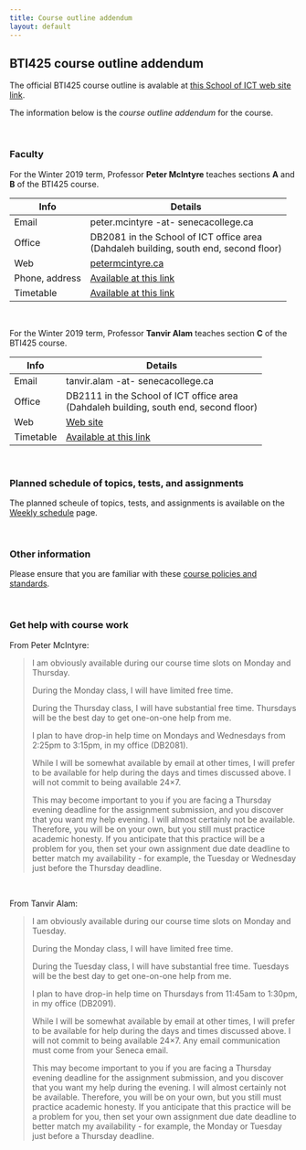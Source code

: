 ```yaml
---
title: Course outline addendum
layout: default
---
```


## BTI425 course outline addendum

The official BTI425 course outline is avalable at [this School of ICT web site link](https://ict.senecacollege.ca/course/bti425). 

The information below is the *course outline addendum* for the course.

<br>

### Faculty

For the Winter 2019 term, Professor **Peter McIntyre** teaches sections **A** and **B** of the BTI425 course. 

Info | Details
--- | ---
Email | peter.mcintyre -at- senecacollege.ca
Office | DB2081 in the School of ICT office area<br>(Dahdaleh building, south end, second floor)
Web | [petermcintyre.ca](http://petermcintyre.ca)
Phone, address | [Available at this link](https://petermcintyre.com/welcome/contact/)
Timetable | [Available at this link](https://petermcintyre.com/welcome/timetable/)

<br>

For the Winter 2019 term, Professor **Tanvir Alam** teaches section **C** of the BTI425 course. 

Info | Details
--- | ---
Email | tanvir.alam -at- senecacollege.ca
Office | DB2111 in the School of ICT office area<br>(Dahdaleh building, south end, second floor)
Web | [Web site](https://scs.senecac.on.ca/~tanvir.alam/)
Timetable | [Available at this link](https://scs.senecac.on.ca/~tanvir.alam/)

<br>

### Planned schedule of topics, tests, and assignments

The planned scheule of topics, tests, and assignments is available on the [Weekly schedule](weekly-schedule) page. 

<br>

### Other information

Please ensure that you are familiar with these [course policies and standards](policies).

<br>

### Get help with course work

From Peter McIntyre:

> I am obviously available during our course time slots on Monday and Thursday.  
>
> During the Monday class, I will have limited free time.  
>
> During the Thursday class, I will have substantial free time. Thursdays will be the best day to get one-on-one help from me.  
>
> I plan to have drop-in help time on Mondays and Wednesdays  from 2:25pm to 3:15pm, in my office (DB2081).  
>
> While I will be somewhat available by email at other times, I will prefer to be available for help during the days and times discussed above. I will not commit to being available 24×7.  
>
> This may become important to you if you are facing a Thursday evening deadline for the assignment submission, and you discover that you want my help evening. I will almost certainly not be available. Therefore, you will be on your own, but you still must practice academic honesty. If you anticipate that this practice will be a problem for you, then set your own assignment due date deadline to better match my availability - for example, the Tuesday or Wednesday just before the Thursday deadline.

<br>

From Tanvir Alam:

> I am obviously available during our course time slots on Monday and Tuesday.  
>
> During the Monday class, I will have limited free time.  
>
>  During the Tuesday class, I will have substantial free time. Tuesdays will be the best day to get one-on-one help from me.  
>
> I plan to have drop-in help time on Thursdays from 11:45am to 1:30pm, in my office (DB2091).  
>
> While I will be somewhat available by email at other times, I will prefer to be available for help during the days and times discussed above. I will not commit to being available 24×7. Any email communication must come from your Seneca email.  
>
> This may become important to you if you are facing a Thursday evening deadline for the assignment submission, and you discover that you want my help during the evening. I will almost certainly not be available. Therefore, you will be on your own, but you still must practice academic honesty. If you anticipate that this practice will be a problem for you, then set your own assignment due date deadline to better match my availability - for example, the Monday or Tuesday just before a Thursday deadline.  

<br>
